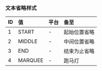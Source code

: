 ### 文本省略样式

| ID  | 值  |  平台 | 备至  |
| :------------ | :------------ | :------------ | :------------ |
|  1 | START    |  - | 起始位置省略  |
| 2  |  MIDDLE   |  - |  中间位置省略 |
| 3  | END    |  - | 结束为止省略  |
| 4  | MARQUEE    |  - | 跑马灯  |
